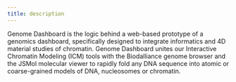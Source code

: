 ```yaml
---
title: description
---
```


Genome Dashboard is the logic behind a web-based prototype of a genomics
dashboard, specifically designed to integrate informatics and 4D
material studies of chromatin. Genome Dashboard unites our Interactive
Chromatin Modeling (ICM) tools with the Biodalliance genome browser and
the JSMol molecular viewer to rapidly fold any DNA sequence into atomic
or coarse-grained models of DNA, nucleosomes or chromatin.
